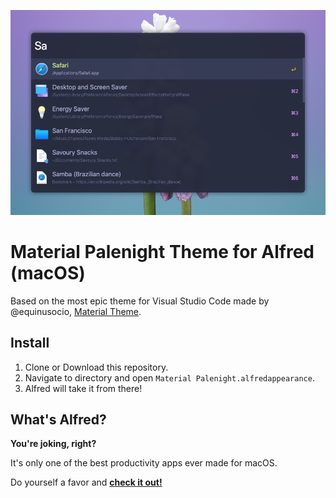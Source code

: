 ![Material Palenight Theme for Alfred Screenshot](screenshot.png)

# Material Palenight Theme for Alfred (macOS)

Based on the most epic theme for Visual Studio Code made by @equinusocio, [Material Theme](https://github.com/material-theme/vsc-material-theme).

## Install

1. Clone or Download this repository. 
2. Navigate to directory and open `Material Palenight.alfredappearance`. 
3. Alfred will take it from there!

## What's Alfred?

**You're joking, right?** 

It's only one of the best productivity apps ever made for macOS. 

Do yourself a favor and [**check it out!**](https://www.alfredapp.com/)
